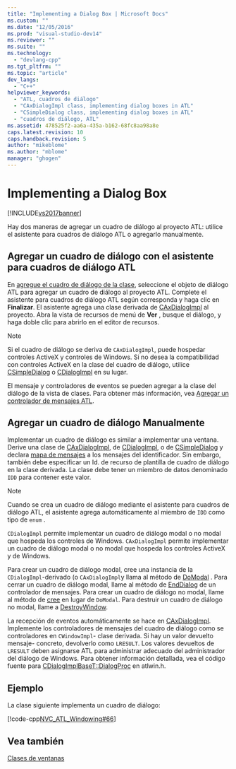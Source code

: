 ```yaml
---
title: "Implementing a Dialog Box | Microsoft Docs"
ms.custom: ""
ms.date: "12/05/2016"
ms.prod: "visual-studio-dev14"
ms.reviewer: ""
ms.suite: ""
ms.technology: 
  - "devlang-cpp"
ms.tgt_pltfrm: ""
ms.topic: "article"
dev_langs: 
  - "C++"
helpviewer_keywords: 
  - "ATL, cuadros de diálogo"
  - "CAxDialogImpl class, implementing dialog boxes in ATL"
  - "CSimpleDialog class, implementing dialog boxes in ATL"
  - "cuadros de diálogo, ATL"
ms.assetid: 478525f2-aa6a-435a-b162-68fc8aa98a8e
caps.latest.revision: 10
caps.handback.revision: 5
author: "mikeblome"
ms.author: "mblome"
manager: "ghogen"
---
```

# Implementing a Dialog Box
[!INCLUDE[vs2017banner](../assembler/inline/includes/vs2017banner.md)]

Hay dos maneras de agregar un cuadro de diálogo al proyecto ATL: utilice el asistente para cuadros de diálogo ATL o agregarlo manualmente.  
  
## Agregar un cuadro de diálogo con el asistente para cuadros de diálogo ATL  
 En [agregue el cuadro de diálogo de la clase](../ide/add-class-dialog-box.md), seleccione el objeto de diálogo ATL para agregar un cuadro de diálogo al proyecto ATL.  Complete el asistente para cuadros de diálogo ATL según corresponda y haga clic en **Finalizar**.  El asistente agrega una clase derivada de [CAxDialogImpl](../atl/reference/caxdialogimpl-class.md) al proyecto.  Abra la vista de recursos de menú de **Ver** , busque el diálogo, y haga doble clic para abrirlo en el editor de recursos.  
  
> [!NOTE]
>  Si el cuadro de diálogo se deriva de `CAxDialogImpl`, puede hospedar controles ActiveX y controles de Windows.  Si no desea la compatibilidad con controles ActiveX en la clase del cuadro de diálogo, utilice [CSimpleDialog](../atl/reference/csimpledialog-class.md) o [CDialogImpl](../atl/reference/cdialogimpl-class.md) en su lugar.  
  
 El mensaje y controladores de eventos se pueden agregar a la clase del diálogo de la vista de clases.  Para obtener más información, vea [Agregar un controlador de mensajes ATL](../atl/adding-an-atl-message-handler.md).  
  
## Agregar un cuadro de diálogo Manualmente  
 Implementar un cuadro de diálogo es similar a implementar una ventana.  Derive una clase de [CAxDialogImpl](../atl/reference/caxdialogimpl-class.md), de [CDialogImpl](../atl/reference/cdialogimpl-class.md), o de [CSimpleDialog](../atl/reference/csimpledialog-class.md) y declara [mapa de mensajes](../atl/message-maps-atl.md) a los mensajes del identificador.  Sin embargo, también debe especificar un Id. de recurso de plantilla de cuadro de diálogo en la clase derivada.  La clase debe tener un miembro de datos denominado `IDD` para contener este valor.  
  
> [!NOTE]
>  Cuando se crea un cuadro de diálogo mediante el asistente para cuadros de diálogo ATL, el asistente agrega automáticamente al miembro de `IDD` como tipo de `enum` .  
  
 `CDialogImpl` permite implementar un cuadro de diálogo modal o no modal que hospeda los controles de Windows.  `CAxDialogImpl` permite implementar un cuadro de diálogo modal o no modal que hospeda los controles ActiveX y de Windows.  
  
 Para crear un cuadro de diálogo modal, cree una instancia de la `CDialogImpl`\-derivado \(o `CAxDialogImpl`y llama al método de [DoModal](../Topic/CDialogImpl::DoModal.md) .  Para cerrar un cuadro de diálogo modal, llame al método de [EndDialog](../Topic/CDialogImpl::EndDialog.md) de un controlador de mensajes.  Para crear un cuadro de diálogo no modal, llame al método de [cree](../Topic/CDialogImpl::Create.md) en lugar de `DoModal`.  Para destruir un cuadro de diálogo no modal, llame a [DestroyWindow](../Topic/CDialogImpl::DestroyWindow.md).  
  
 La recepción de eventos automáticamente se hace en [CAxDialogImpl](../atl/reference/caxdialogimpl-class.md).  Implemente los controladores de mensajes del cuadro de diálogo como se controladores en `CWindowImpl`\- clase derivada.  Si hay un valor devuelto mensaje\- concreto, devolverlo como `LRESULT`.  Los valores devueltos de `LRESULT` deben asignarse ATL para administrar adecuado del administrador del diálogo de Windows.  Para obtener información detallada, vea el código fuente para [CDialogImplBaseT::DialogProc](../Topic/CDialogImpl::DialogProc.md) en atlwin.h.  
  
## Ejemplo  
 La clase siguiente implementa un cuadro de diálogo:  
  
 [!code-cpp[NVC_ATL_Windowing#66](../atl/codesnippet/CPP/implementing-a-dialog-box_1.h)]  
  
## Vea también  
 [Clases de ventanas](../atl/atl-window-classes.md)